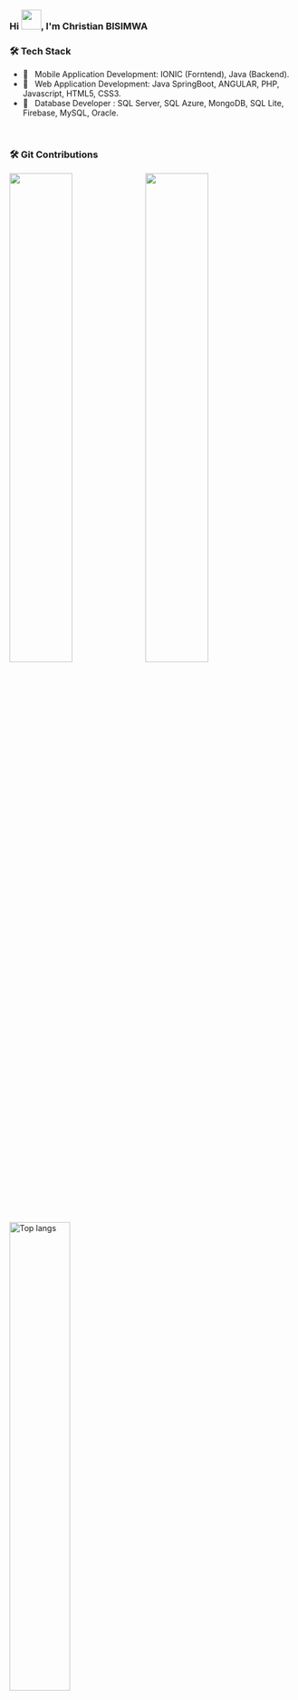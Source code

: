 ### Hi <img src="https://media.giphy.com/media/hvRJCLFzcasrR4ia7z/giphy.gif" width="35">, I'm Christian BISIMWA

<h3>🛠 Tech Stack</h3>

- 💼 &nbsp; Mobile Application Development: IONIC (Forntend), Java (Backend).
- 💼 &nbsp; Web Application Development: Java SpringBoot, ANGULAR, PHP, Javascript, HTML5, CSS3.
- 💼 &nbsp; Database Developer : SQL Server, SQL Azure, MongoDB, SQL Lite, Firebase, MySQL, Oracle.
<br/>
<h3><align=center>🛠 Git Contributions</h3>
<img align="left" width="47%" src="https://github-readme-stats.vercel.app/api?username=chrisbisimwa&theme=tokyonight" />
<img align="letf" width="47%" src="https://github-readme-stats.vercel.app/api/top-langs/?username=chrisbisimwa&theme=tokyonight&layout=compact" />
<br/>

<p>
  <img
    width="46%"
    alt="Top langs"
    src="https://github-readme-streak-stats.herokuapp.com/?user=chrisbisimwa&theme=black-ice&hide_border=true&stroke=0000&background=060A0CD0"/>
</p> 
  
<br/>
  
<br/>
<p align="center">
  <img
    align="center"
    width="100%"
    alt="GitHub Streak Stats"
    src="https://github-profile-trophy.vercel.app/?username=chrisbisimwa&theme=onedark"
  />
 </p>

[![AshDest's github activity graph](https://activity-graph.herokuapp.com/graph?username=chrisbisimwa&bg_color=0D1117&color=5BCDEC&line=5BCDEC&point=FFFFFF&area=true&hide_border=true)](https://github.com/chrisbisimwa/github-readme-activity-graph)
<br/>
<br/>
<img src="https://komarev.com/ghpvc/?username=chrisbisimwa&label=Profile%20views&color=0e75b6&style=plastic" alt="chrisbisimwa" />

  <img src="https://komarev.com/ghpvc/?username=chrisbisimwa&label=PROFILE+VIEWS" alt="chrisbisimwa" />
 
